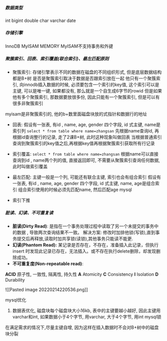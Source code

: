 ##### 数据类型
int bigint double char varchar date

##### 存储引擎
InnoDB MyISAM MEMORY
MyISAM不支持事务和外键

##### 聚簇索引、回表、索引覆盖(联合索引)、最左匹配原则
- 聚簇索引: 
存储引擎表示不同的数据在磁盘的不同组织形式, 但是底层数据结构都是B+树
是否是聚簇索引取决于数据是否跟索引放在一起
他只有一个聚簇索引, 向innodb插入数据的时候, 必须要包含一个索引的key值, 这个索引可以是主键, 可以是唯一键, 如果都没有, 那么就是一个自生成6字节的rowid
但是如果他有多个聚簇索引, 那数据要放很多份, 因此只能有一个聚簇索引, 但是可以有很多非聚簇索引

myisam是非聚簇索引的, 他的b+数里面磁盘块放的式指针和数据行的地址

- 回表: 
假设有一张表, 有id , name, age, gender 四个字段, id 式主键, name是索引列
`select * from table where name=zhangsan`
先根据name查询id, 再根据id查询整行的记录, 走了2课B+树, 此时这种现象叫做回表
当根据普通索引查询到聚簇索引的key值之后,再根据key值再根据聚簇索引获取所有行记录

- 索引覆盖: 
`select * from table where name=zhangsan`
根据name可以直接查询到id , name两个列的值, 直接返回即可, 不需要从聚簇索引查询任何数据, 此时叫做索引覆盖

- 最左匹配: 
主键一般是一个列, 可能还有联合主键, 索引也会有组合索引
假设有一张表, 有id , name, age, gender 四个字段, id 式主键, name, age是组合索引
组合索引使用的时候必须先匹配name, 然后匹配age
mysql
- 索引下推

##### 脏读、幻读、不可重复读
- **脏读(Dirty Read)**: 是指在一个事务处理过程中读取了另一个未提交的事务中的数据 , 导致两次查询结果不一致。
	解决方案: 修改时加排他锁(写锁),直到事务提交后再释放,读取时加共享锁(读锁),其他事务只能读不能更.
- **幻读(Phantom Read):** 某记录是否存在，不存在，准备插入此记录，但执行 insert 时发现此记录已存在，无法插入。或不存在执行delete删除，却发现删除成功。
- **不可重复度(Non-repeatable read)**: 

**ACID** 原子性, 一致性, 隔离性, 持久性
**A** Atomicity
**C**	Consistency
**I**	 Isolation
**D**  Durability

![[Pasted image 20220214220536.png]]

mysql优化
1. 数据表优化, 磁盘块每个磁盘块大小16kb, 表中的主键要越小越好, 因此主键用varchar和int, 如果数据小于4个字节, 用varchar, 大于4个字节, 用int
mysql锁

在满足需求的情况下,尽量主键自增, 因为这样在插入数据时不会对B+树中的磁盘块分裂



